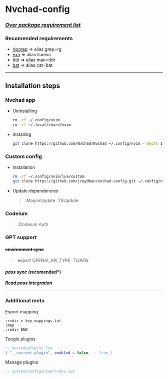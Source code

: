 # Nvchad-config

### [***Over package requirement list***](docs/packages-requirement.md)

### Recomended requirements
 * [ripgrep](https://github.com/BurntSushi/ripgrep) => alias grep=rg
 * [exa](https://github.com/ogham/exa) => alias ls=exa
 * [tldr](https://github.com/tldr-pages/tldr) => alias man=tldr
 * [bat](https://github.com/sharkdp/bat) => alias cat=bat

---

## Installation steps

### Nvchad app
* Uninstalling
    ```bash
    rm -rf ~/.config/nvim
    rm -rf ~/.local/share/nvim
    ```

* Installing
    ```bash
    git clone https://github.com/NvChad/NvChad ~/.config/nvim --depth 1
    ```

### Custom config
* Installation
    ```bash
    rm -rf ~/.config/nvim/lua/custom
    git clone https://github.com/jreydman/nvchad-config.git ~/.config/nvim/lua/custom
    ```
* Update dependencies
    > :MasonUpdate
    > :TSUpdate

### Codeium
> :Codeium Auth

### GPT support
#### ~~environment sync~~
> export OPENAI_API_TYPE=_TOKEN_

#### *pass sync* (recomended*)
[***Read pass integration***](docs/pass-integration.md)

---

### Additional meta

Export mapping
```vim
:redir > key_mappings.txt
:map
:redir END
```

Toogle plugins
```lua
-- custom/plugins.lua
{ "__current-plugin", enabled = false, -- true }
```

Manage plugins
```lua
-- custom/configs/overrides.lua
```
